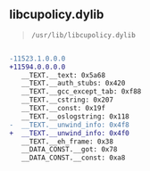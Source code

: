 ## libcupolicy.dylib

> `/usr/lib/libcupolicy.dylib`

```diff

-11523.1.0.0.0
+11594.0.0.0.0
   __TEXT.__text: 0x5a68
   __TEXT.__auth_stubs: 0x420
   __TEXT.__gcc_except_tab: 0xf88
   __TEXT.__cstring: 0x207
   __TEXT.__const: 0x19f
   __TEXT.__oslogstring: 0x118
-  __TEXT.__unwind_info: 0x4f8
+  __TEXT.__unwind_info: 0x4f0
   __TEXT.__eh_frame: 0x38
   __DATA_CONST.__got: 0x78
   __DATA_CONST.__const: 0xa8

```
